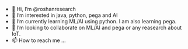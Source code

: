 - 👋 Hi, I’m @roshanresearch
- 👀 I’m interested in java, python, pega and AI
- 🌱 I’m currently learning ML/AI using python. I am also learning pega.
- 💞️ I’m looking to collaborate on ML/AI and pega or any reasearch about IoT.
- 📫 How to reach me ...

<!---
roshanresearch/roshanresearch is a ✨ special ✨ repository because its `README.md` (this file) appears on your GitHub profile.
You can click the Preview link to take a look at your changes.
--->
